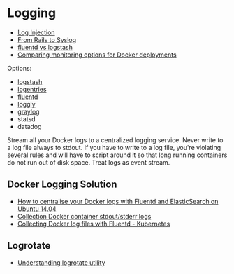 # Logging

* [Log Injection](https://www.owasp.org/index.php/Log_injection)
* [From Rails to Syslog](https://blog.flameeyes.eu/2012/01/from-rails-to-syslog-or-how-i-learned-to-stop-worrying-and-ditch-production-log#gsc.tab=0)
* [fluentd vs logstash](http://jasonwilder.com/blog/2013/11/19/fluentd-vs-logstash/)
* [Comparing monitoring options for Docker deployments](http://rancher.com/comparing-monitoring-options-for-docker-deployments/)

Options:

* [logstash](http://logstash.net/)
* [logentries](https://logentries.com/)
* [fluentd](http://www.fluentd.org/)
* [loggly](https://www.loggly.com/)
* [graylog](https://www.graylog.org/)
* statsd
* datadog

Stream all your Docker logs to a centralized logging service. Never write to a log file always to stdout. If you have to write to a log file, you're violating several rules and will have to script around it so that long running containers do not run out of disk space. Treat logs as event stream.

## Docker Logging Solution

* [How to centralise your Docker logs with Fluentd and ElasticSearch on Ubuntu 14.04](https://www.digitalocean.com/community/tutorials/how-to-centralize-your-docker-logs-with-fluentd-and-elasticsearch-on-ubuntu-14-04)
* [Collection Docker container stdout/stderr logs](http://www.fluentd.org/guides/recipes/docker-logging)
* [Collecting Docker log files with Fluentd - Kubernetes](https://github.com/GoogleCloudPlatform/kubernetes/tree/master/cluster/addons/fluentd-elasticsearch/fluentd-es-image)

## Logrotate

* [Understanding logrotate utility](http://www.rackspace.com/knowledge_center/article/understanding-logrotate-utility)